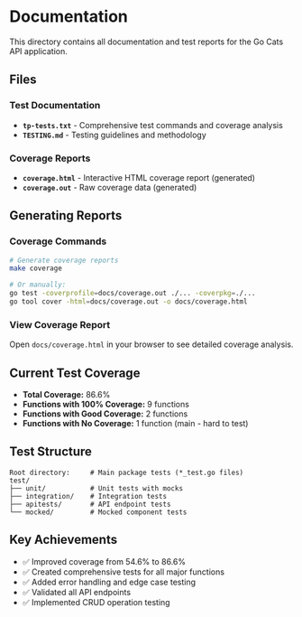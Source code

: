 # Documentation

This directory contains all documentation and test reports for the Go Cats API application.

## Files

### Test Documentation

- **`tp-tests.txt`** - Comprehensive test commands and coverage analysis
- **`TESTING.md`** - Testing guidelines and methodology

### Coverage Reports

- **`coverage.html`** - Interactive HTML coverage report (generated)
- **`coverage.out`** - Raw coverage data (generated)

## Generating Reports

### Coverage Commands

```bash
# Generate coverage reports
make coverage

# Or manually:
go test -coverprofile=docs/coverage.out ./... -coverpkg=./...
go tool cover -html=docs/coverage.out -o docs/coverage.html
```

### View Coverage Report

Open `docs/coverage.html` in your browser to see detailed coverage analysis.

## Current Test Coverage

- **Total Coverage:** 86.6%
- **Functions with 100% Coverage:** 9 functions
- **Functions with Good Coverage:** 2 functions  
- **Functions with No Coverage:** 1 function (main - hard to test)

## Test Structure

```text
Root directory:     # Main package tests (*_test.go files)
test/
├── unit/           # Unit tests with mocks
├── integration/    # Integration tests  
├── apitests/       # API endpoint tests
└── mocked/         # Mocked component tests
```

## Key Achievements

- ✅ Improved coverage from 54.6% to 86.6%
- ✅ Created comprehensive tests for all major functions
- ✅ Added error handling and edge case testing
- ✅ Validated all API endpoints
- ✅ Implemented CRUD operation testing
